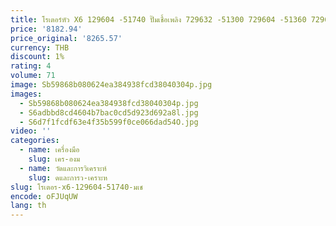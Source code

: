 ```yaml
---
title: โรเตอร์หัว X6 129604 -51740 ปั๊มเชื้อเพลิง 729632 -51300 729604 -51360 729683 -51390 729637 -51300 สําหรับ 4TNV88
price: '8182.94'
price_original: '8265.57'
currency: THB
discount: 1%
rating: 4
volume: 71
image: Sb59868b080624ea384938fcd38040304p.jpg
images:
  - Sb59868b080624ea384938fcd38040304p.jpg
  - S6adbbd8cd4604b7bac0cd5d923d692a8l.jpg
  - S6d7f1fcdf63e4f35b599f0ce066dad54O.jpg
video: ''
categories:
  - name: เครื่องมือ
    slug: เคร-องม
  - name: วัดและการวิเคราะห์
    slug: ดและการว-เคราะห
slug: โรเตอร-x6-129604-51740-มเช
encode: oFJUqUW
lang: th
---
```

  